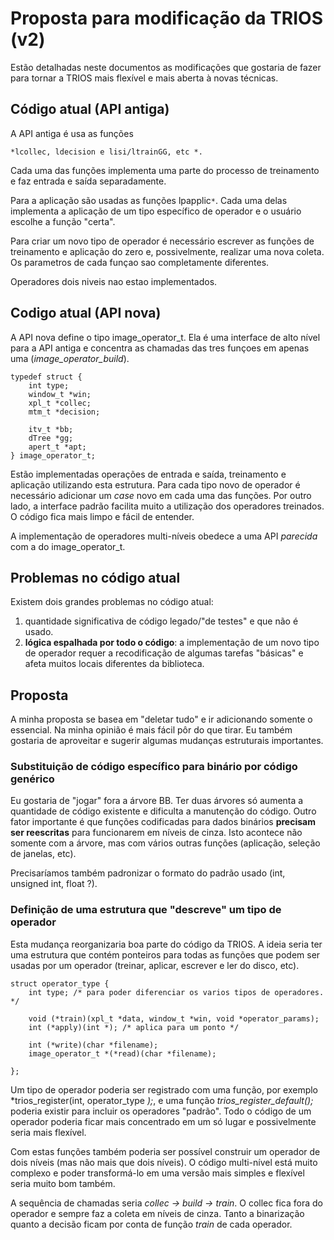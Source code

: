 
Proposta para modificação da TRIOS (v2)
=======================================

Estão detalhadas neste documentos as modificações que gostaria de fazer para tornar a TRIOS
mais flexível e mais aberta à novas técnicas. 


Código atual  (API antiga)
------------

A API antiga é usa as funções

	*lcollec, ldecision e lisi/ltrainGG, etc *.

Cada uma das funções implementa uma parte do processo de treinamento e faz entrada e saída separadamente.

Para a aplicação são usadas as funções lpapplic`*`. Cada uma delas implementa a aplicação de um tipo específico
de operador e o usuário escolhe a função "certa".

Para criar um novo tipo de operador é necessário escrever as funções de treinamento e aplicação do zero e, possivelmente,
realizar uma nova coleta. Os parametros de cada funçao sao completamente diferentes.

Operadores dois niveis nao estao implementados.

Codigo atual (API nova)
---------------

A API nova define o tipo image_operator_t. Ela é uma interface de alto nível para a API antiga e
concentra as chamadas das tres funçoes em apenas uma (*image_operator_build*).

	typedef struct {
		int type; 
		window_t *win;
		xpl_t *collec; 
		mtm_t *decision;
	
		itv_t *bb; 
		dTree *gg; 
		apert_t *apt; 
	} image_operator_t;

Estão implementadas operações de entrada e saída, treinamento e aplicação utilizando esta estrutura. Para cada tipo
novo de operador é necessário adicionar um *case* novo em cada uma das funções. Por outro lado, a interface padrão
facilita muito a utilização dos operadores treinados. O código fica mais limpo e fácil de entender.

A implementação de operadores multi-níveis obedece a uma API *parecida* com a do image_operator_t.

Problemas no código atual
-------------------------

Existem dois grandes problemas no código atual:

1. quantidade significativa de código legado/"de testes" e que não é usado.
2. **lógica espalhada por todo o código**: a implementação de um novo tipo de operador requer a recodificação de algumas tarefas "básicas" e afeta muitos locais diferentes da biblioteca.


Proposta
--------

A minha proposta se basea em "deletar tudo" e ir adicionando somente o essencial. Na minha opinião é mais fácil pôr do que tirar. Eu também gostaria
de aproveitar e sugerir algumas mudanças estruturais importantes.

### Substituição de código específico para binário por código genérico

Eu gostaria de "jogar" fora a árvore BB. Ter duas árvores só aumenta a quantidade de código existente e dificulta a manutenção do código. Outro
fator importante é que funções codificadas para dados binários **precisam ser reescritas** para funcionarem em níveis de cinza. Isto acontece não
somente com a árvore, mas com vários outras funções (aplicação, seleção de janelas, etc).

Precisaríamos também padronizar o formato do padrão usado (int, unsigned int, float ?).

### Definição de uma estrutura que "descreve" um tipo de operador

Esta mudança reorganizaria boa parte do código da TRIOS. A ideia seria ter uma estrutura que contém ponteiros para todas as funções que podem ser
usadas por um operador (treinar, aplicar, escrever e ler do disco, etc).	

	struct operator_type {
		int type; /* para poder diferenciar os varios tipos de operadores. */
		
		void (*train)(xpl_t *data, window_t *win, void *operator_params);
		int (*apply)(int *); /* aplica para um ponto */
		
		int (*write)(char *filename);
		image_operator_t *(*read)(char *filename);
		
	};

Um tipo de operador poderia ser registrado com uma função, por exemplo *trios_register(int, operator_type *);*,
e uma função *trios_register_default();* poderia existir para incluir os operadores "padrão". Todo o código
de um operador poderia ficar mais concentrado em um só lugar e possivelmente seria mais flexível.

Com estas funções também poderia ser possível construir um operador de dois níveis (mas não mais que dois níveis).
O código multi-nível está muito complexo e poder transformá-lo em uma versão mais simples e flexível seria muito
bom também.

A sequência de chamadas seria *collec -> build -> train*. O collec fica fora do operador e sempre faz a coleta em
níveis de cinza. Tanto a binarização quanto a decisão ficam por conta de função *train* de cada operador. 